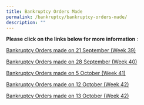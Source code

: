 ```yaml
---
title: Bankruptcy Orders Made
permalink: /bankruptcy/bankruptcy-orders-made/
description: ""
---
```

**Please click on the links below for more information**&nbsp;:<br>


[Bankruptcy Orders made on 21 September (Week 39)](/files/(18102023)bankruptcyordersmadeon21sep(week39).pdf)<br>

[Bankruptcy Orders made on 28 September (Week 40)](/files/(181023)bankruptcyordersmadeon28september(week40).pdf)<br>

[Bankruptcy Orders made on 5 October (Week 41)](/files/(181023)bankruptcyordersmadeon5october(week41).pdf)<br>

[Bankruptcy Orders made on 12 October (Week 42)](/files/(20oct23)bankruptcyordersmadeon12%20october(week42).pdf)<br>

[Bankruptcy Orders made on 13 October (Week 42)](/files/(20oct23)bankruptcyordersmadeon13october(week42).pdf)<br>